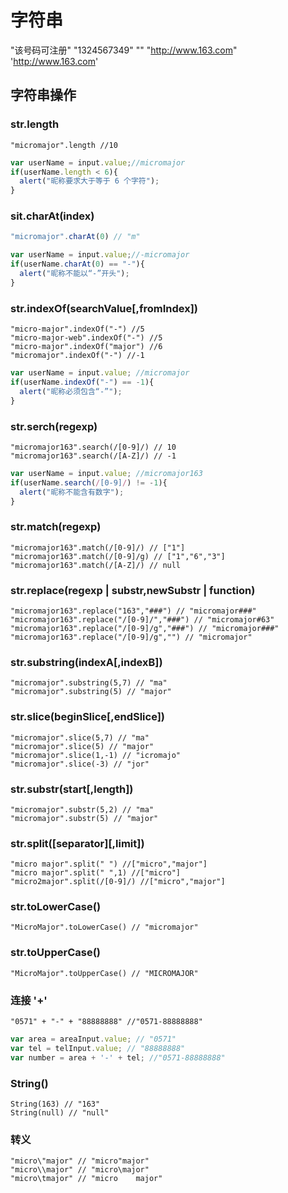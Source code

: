 # 字符串

"该号码可注册"
"1324567349"
""
"http://www.163.com"
'http://www.163.com'

## 字符串操作

### str.length

```
"micromajor".length //10
```

```Javascript
var userName = input.value;//micromajor
if(userName.length < 6){
  alert("昵称要求大于等于 6 个字符");
}
```

### sit.charAt(index)

```Javascript
"micromajor".charAt(0) // "m"
```

```Javascript
var userName = input.value;//-micromajor
if(userName.charAt(0) == "-"){
  alert("昵称不能以“-”开头");
}
```

### str.indexOf(searchValue[,fromIndex])

```
"micro-major".indexOf("-") //5
"micro-major-web".indexOf("-") //5
"micro-major".indexOf("major") //6
"micromajor".indexOf("-") //-1
```

```Javascript
var userName = input.value; //micromajor
if(userName.indexOf("-") == -1){
  alert("昵称必须包含“-”");
}
```

### str.serch(regexp)

```
"micromajor163".search(/[0-9]/) // 10
"micromajor163".search(/[A-Z]/) // -1
```

```Javascript
var userName = input.value; //micromajor163
if(userName.search(/[0-9]/) != -1){
  alert("昵称不能含有数字");
}
```

### str.match(regexp)

```
"micromajor163".match(/[0-9]/) // ["1"]
"micromajor163".match(/[0-9]/g) // ["1","6","3"]
"micromajor163".match(/[A-Z]/) // null
```

### str.replace(regexp | substr,newSubstr | function)

```
"micromajor163".replace("163","###") // "micromajor###"
"micromajor163".replace("/[0-9]/","###") // "micromajor#63"
"micromajor163".replace("/[0-9]/g","###") // "micromajor###"
"micromajor163".replace("/[0-9]/g","") // "micromajor"
```

### str.substring(indexA[,indexB])

```
"micromajor".substring(5,7) // "ma"
"micromajor".substring(5) // "major"
```

### str.slice(beginSlice[,endSlice])

```
"micromajor".slice(5,7) // "ma"
"micromajor".slice(5) // "major"
"micromajor".slice(1,-1) // "icromajo"
"micromajor".slice(-3) // "jor"
```

### str.substr(start[,length])

```
"micromajor".substr(5,2) // "ma"
"micromajor".substr(5) // "major"
```

### str.split([separator][,limit])

```
"micro major".split(" ") //["micro","major"]
"micro major".split(" ",1) //["micro"]
"micro2major".split(/[0-9]/) //["micro","major"]
```

### str.toLowerCase()

```
"MicroMajor".toLowerCase() // "micromajor"
```

### str.toUpperCase()

```
"MicroMajor".toUpperCase() // "MICROMAJOR"
```

### 连接 '+'

```
"0571" + "-" + "88888888" //"0571-88888888"
```

```Javascript
var area = areaInput.value; // "0571"
var tel = telInput.value; // "88888888"
var number = area + '-' + tel; //"0571-88888888"
```

### String()

```
String(163) // "163"
String(null) // "null"
```

### 转义

```
"micro\"major" // "micro"major"
"micro\\major" // "micro\major"
"micro\tmajor" // "micro    major"
```



